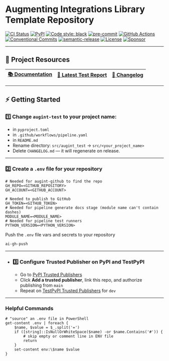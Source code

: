 # Augmenting Integrations Library Template Repository


[![CI Status](https://github.com/svange/augint-test/actions/workflows/pipeline.yaml/badge.svg?branch=main)](https://github.com/svange/augint-test/actions/workflows/pipeline.yaml)
[![PyPI](https://img.shields.io/pypi/v/augint-test?style=flat-square)](https://pypi.org/project/augint-test/)
[![Code style: black](https://img.shields.io/badge/code%20style-black-000000.svg?style=flat-square)](https://github.com/psf/black)
[![pre-commit](https://img.shields.io/badge/pre--commit-enabled-brightgreen?style=flat-square&logo=pre-commit&logoColor=white)](https://github.com/pre-commit/pre-commit)
[![GitHub Actions](https://img.shields.io/badge/GitHub_Actions-automated-blue?style=flat-square&logo=github-actions&logoColor=white)](https://github.com/features/actions)
[![Conventional Commits](https://img.shields.io/badge/Conventional%20Commits-1.0.0-yellow.svg?style=flat-square)](https://conventionalcommits.org)
[![semantic-release](https://img.shields.io/badge/%F0%9F%93%A6%F0%9F%9A%80-semantic--release-e10079.svg?style=flat-square)](https://github.com/semantic-release/semantic-release)
[![License](https://img.shields.io/github/license/svange/augint-test?style=flat-square)](https://github.com/svange/augint-test/blob/main/LICENSE)
[![Sponsor](https://img.shields.io/badge/donate-github%20sponsors-blueviolet?style=flat-square&logo=github-sponsors)](https://github.com/sponsors/svange)


---

## 📄 Project Resources

| [📚 Documentation](https://svange.github.io/augint-test) | [🧪 Latest Test Report](https://svange.github.io/augint-test/test-report.html) | [📝 Changelog](https://svange.github.io/augint-test/CHANGELOG.md) |
|:---:|:---:|:---:|

---
## ⚡ Getting Started

### 1️⃣ Change `augint-test` to your project name:
- in `pyproject.toml`
- in `.github/workflows/pipeline.yaml`
- in `README.md`
- Rename directory: `src/augint_test` → `src/<your_project_name>`
- Delete `CHANGELOG.md` — it will regenerate on release.

---

### 2️⃣ Create a `.env` file for your repository
```env
# Needed for augint-github to find the repo
GH_REPO=<GITHUB_REPOSITORY>
GH_ACCOUNT=<GITHUB_ACCOUNT>

# Needed to publish to GitHub
GH_TOKEN=<GITHUB_TOKEN>
# Needed for pipeline generate docs stage (module name can't contain dashes)
MODULE_NAME=<MODULE_NAME>
# Needed for pipeline test runners
PYTHON_VERSION=<PYTHON_VERSION>
```
Push the `.env` file vars and secrets to your repository
```bash
ai-gh-push
```
---

- ### 3️⃣ Configure Trusted Publisher on PyPI and TestPyPI
  - Go to [PyPI Trusted Publishers](https://pypi.org/manage/account/#trusted-publishers)
  - Click **Add a trusted publisher**, link this repo, and authorize publishing from `main`
  - Repeat on [TestPyPI Trusted Publishers](https://test.pypi.org/manage/account/#trusted-publishers) for `dev`

---
### Helpful Commands
```pwsh
# "source" an .env file in PowerShell
get-content .env | foreach {
    $name, $value = $_.split('=')
    if ([string]::IsNullOrWhiteSpace($name) -or $name.Contains('#')) {
        # skip empty or comment line in ENV file
        return
    }
    set-content env:\$name $value
}
```
